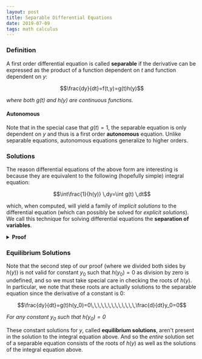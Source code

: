 ```yaml
---
layout: post
title: Separable Differential Equations
date: 2019-07-09
tags: math calculus
---
```


### Definition
A first order differential equation is called **separable** if the derivative can be expressed as the product of a function dependent on $t$ and function dependent on $y$:

$$\frac{dy}{dt}=f(t,y)=g(t)h(y)$$

*where both $g(t)$ and $h(y)$ are continuous functions.*

<!--more-->

#### Autonomous
Note that in the special case that $g(t)=1$, the separable equation is only dependent on $y$ and thus is a first order **autonomous** equation. Unlike separable equations, autonomous equations generalize to higher orders.

### Solutions
The reason differential equations of the above form are interesting is because they are equivalent to the following (hopefully simple) integral equation:

$$\int\frac{1}{h(y)} \,dy=\int g(t) \,dt$$

which, when computed, will yield a family of *implicit solutions* to the differential equation (which can possibly be solved for *explicit solutions*). We call this technique for solving differential equations the **separation of variables**.

<details>
<summary><strong>Proof</strong></summary>
$$\begin{align}
\frac{dy}{dt}&=g(t)h(y)\\
\frac{1}{h(y)}\frac{dy}{dt}&=g(t)\tag{algebra}\\
\int\frac{1}{h(y)}\frac{dy}{dt}\,dt&=\int g(t)\,dt\tag{integrate with $dt$}\\
\int\frac{1}{h(y)}\,dy&=\int g(t)\,dt\tag{algebra}
\end{align}$$

<i>Note that for this proof we used non-standard analysis, which uses the hyperreal numbers to define derivatives and integrals. In particular, since integration is just a infinite summation and $\frac{dy}{dt}$ is just the ratio of infinitesimals, our cancellation of $dt$ in the last step was justified.</i>
</details>

### Equilibrium Solutions
Note that the second step of our proof (where we divided both sides by $h(y)$) is not valid for constant $y_0$ such that $h(y_0)=0$ as division by zero is undefined, and so we must take special care in checking the roots of $h(y)$. In particular, we note that these roots are actually solutions to the separable equation since the derivative of a constant is $0$:

$$\frac{dy}{dt}=g(t)h(y_0)=0\,\,\,\,\,\,\,\,\,\,\,\,\,\frac{d}{dt}y_0=0$$

*For any constant $y_0$ such that $h(y_0)=0$*

These constant solutions for $y$, called **equilibrium solutions**, aren't present in the solution to the integral equation above. And so the *entire* solution set of a separable equation consists of the roots of $h(y)$ as well as the solutions of the integral equation above.